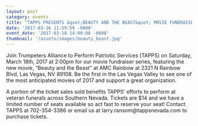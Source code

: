 ```yaml
---
layout: post
category: events
title: "TAPPS PRESENTS &quot;BEAUTY AND THE BEAST&quot; MOVIE FUNDRAISER"
date: '2017-03-16 11:59:59 -0800'
event_date: '2017-03-18 14:00:00 -0800'
thumbnail: '/assets/images/beauty_beast.jpg'
---
```


<p>Join Trumpeters Alliance to Perform Patriotic Services (TAPPS) on Saturday, March 18th, 2017 at 2:00pm for our movie fundraiser series, featuring the new movie, “Beauty and the Beast” at AMC Rainbow at 2321 N Rainbow Blvd, Las Vegas, NV 89108. Be the first in the Las Vegas Valley to see one of the most anticipated movies of 2017 and support a great organization.</p>

<p>A portion of the ticket sales sold benefits TAPPS’ efforts to perform at veteran funerals across Southern Nevada. Tickets are $14 and we have a limited number of seats available so act fast to reserve your seat! Contact TAPPS at 702-354-3386 or email us at larry.ransom@tappsnevada.com to purchase tickets.</p>